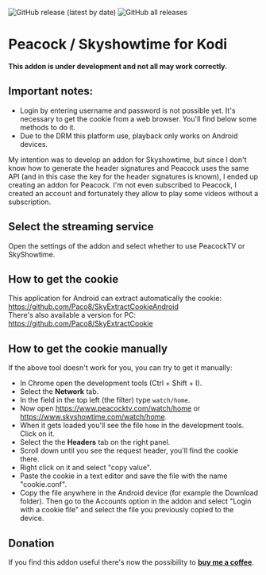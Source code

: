 ![GitHub release (latest by date)](https://img.shields.io/github/v/release/Paco8/plugin.video.skyott)
![GitHub all releases](https://img.shields.io/github/downloads/Paco8/plugin.video.skyott/total)

# Peacock / Skyshowtime for Kodi

**This addon is under development and not all may work correctly.**

## Important notes: ##
- Login by entering username and password is not possible yet. It's necessary to get the cookie from a web browser. You'll find below some methods to do it.
- Due to the DRM this platform use, playback only works on Android devices.

My intention was to develop an addon for Skyshowtime, but since I don't know how to generate the header signatures and Peacock uses the same API (and in this case the key for the header signatures is known), I ended up creating an addon for Peacock. I'm not even subscribed to Peacock, I created an account and fortunately they allow to play some videos without a subscription.

## Select the streaming service
Open the settings of the addon and select whether to use PeacockTV or SkyShowtime.

## How to get the cookie ##
This application for Android can extract automatically the cookie:
https://github.com/Paco8/SkyExtractCookieAndroid
<br>
There's also available a version for PC:
https://github.com/Paco8/SkyExtractCookie

## How to get the cookie manually
If the above tool doesn't work for you, you can try to get it manually:
- In Chrome open the development tools (Ctrl + Shift + I).
- Select the **Network** tab.
- In the field in the top left (the filter) type `watch/home`.
- Now open https://www.peacocktv.com/watch/home or https://www.skyshowtime.com/watch/home.
- When it gets loaded you'll see the file `home` in the development tools. Click on it.
- Select the the **Headers** tab on the right panel.
- Scroll down until you see the request header, you'll find the cookie there.
- Right click on it and select "copy value".
- Paste the cookie in a text editor and save the file with the name "cookie.conf".
- Copy the file anywhere in the Android device (for example the Download folder). Then go to the Accounts option in the addon and select "Login with a cookie file" and select the file you previously copied to the device.

## Donation
If you find this addon useful there's now the possibility to **[buy me a coffee](https://www.buymeacoffee.com/paco8.addons)**.
